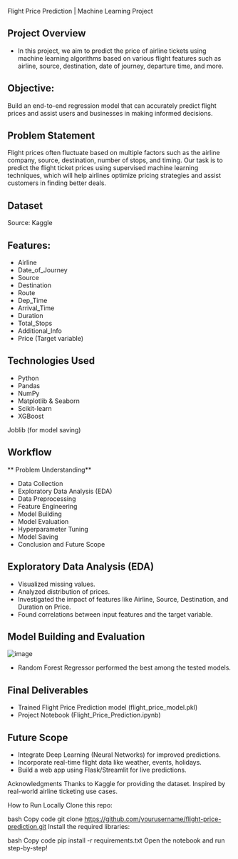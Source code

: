 Flight Price Prediction | Machine Learning Project
## **Project Overview**
- In this project, we aim to predict the price of airline tickets using machine learning algorithms based on various flight features such as airline, source, destination, date of journey, departure time, and more.

## **Objective:**
Build an end-to-end regression model that can accurately predict flight prices and assist users and businesses in making informed decisions.

## **Problem Statement**
Flight prices often fluctuate based on multiple factors such as the airline company, source, destination, number of stops, and timing.
Our task is to predict the flight ticket prices using supervised machine learning techniques, which will help airlines optimize pricing strategies and assist customers in finding better deals.

## **Dataset**
Source: Kaggle 

## **Features:**

- Airline
- Date_of_Journey
- Source
- Destination
- Route
- Dep_Time
- Arrival_Time
- Duration
- Total_Stops
- Additional_Info
- Price (Target variable)

## **Technologies Used**
- Python
- Pandas
- NumPy
- Matplotlib & Seaborn
- Scikit-learn
- XGBoost

Joblib (for model saving)

## **Workflow**
** Problem Understanding** 

* Data Collection
* Exploratory Data Analysis (EDA)
* Data Preprocessing
* Feature Engineering
* Model Building 
* Model Evaluation
* Hyperparameter Tuning
* Model Saving
* Conclusion and Future Scope

## **Exploratory Data Analysis (EDA)**
* Visualized missing values.
* Analyzed distribution of prices.
* Investigated the impact of features like Airline, Source, Destination, and Duration on Price.
* Found correlations between input features and the target variable.

## **Model Building and Evaluation**
![image](https://github.com/user-attachments/assets/e98e8015-3a92-44a5-9a3d-f5f99f72eb7f)


* Random Forest Regressor performed the best among the tested models.

##  **Final Deliverables**
* Trained Flight Price Prediction model (flight_price_model.pkl)
* Project Notebook (Flight_Price_Prediction.ipynb)

## **Future Scope**
* Integrate Deep Learning (Neural Networks) for improved predictions.
* Incorporate real-time flight data like weather, events, holidays.
* Build a web app using Flask/Streamlit for live predictions.

Acknowledgments
Thanks to Kaggle  for providing the dataset.
Inspired by real-world airline ticketing use cases.



How to Run Locally
Clone this repo:

bash
Copy code
git clone https://github.com/yourusername/flight-price-prediction.git
Install the required libraries:

bash
Copy code
pip install -r requirements.txt
Open the notebook and run step-by-step!

